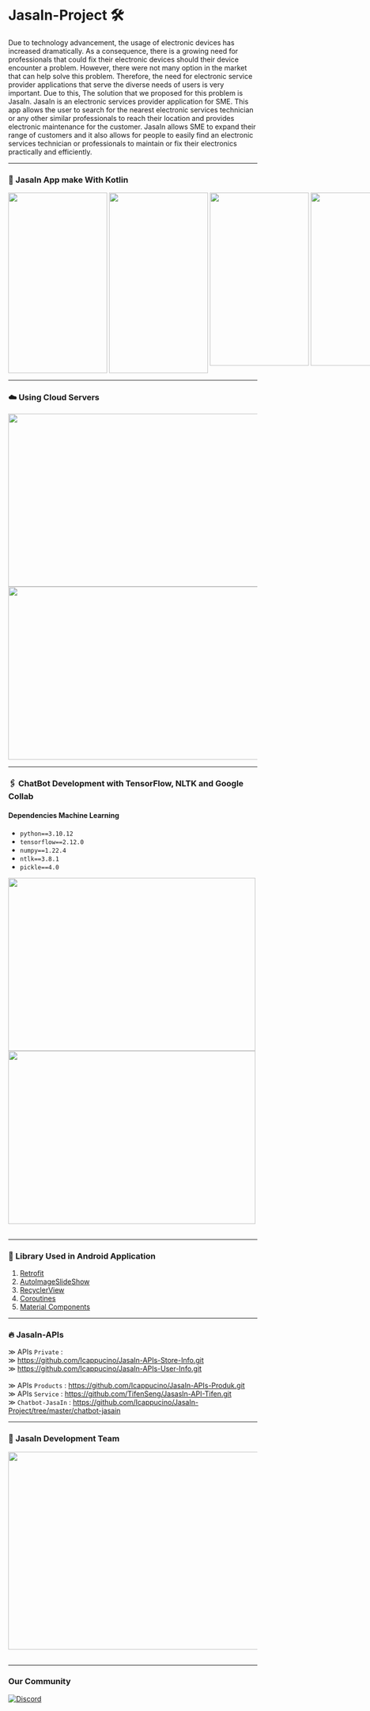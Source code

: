 # JasaIn-Project 🛠️

<p>
Due to technology advancement, the usage of electronic devices has increased dramatically. As a consequence, there is a growing need for professionals that could fix their electronic devices should their device encounter a problem. However, there were not many option in the market that can help solve this problem. Therefore, the need for electronic service provider applications that serve the diverse needs of users is very important. Due to this, The solution that we proposed for this problem is JasaIn. JasaIn is an electronic services provider application for SME. This app allows the user to search for the nearest electronic services technician or any other similar professionals to reach their location and provides electronic maintenance for the customer. JasaIn allows SME to expand their range of customers and it also allows for people to easily find an electronic services technician or professionals to maintain or fix their electronics practically and efficiently.
</p>

---
<h3>📱 JasaIn App make With Kotlin</h3>
<p style="display:flex">
<img height="365em" width="200em" src="https://github.com/Icappucino/JasaIn-Project/assets/93023359/35a43687-fcdb-4779-97d4-638821a2d28a.jpeg"> &nbsp
<img height="365em" width="200em" src="https://github.com/Icappucino/JasaIn-Project/assets/93023359/125f7436-c67a-4698-b1a5-0fcc5205c34f.jpeg"> &nbsp
<img height="350em" width="200em" src="https://github.com/Icappucino/JasaIn-Project/assets/93023359/985a0fbc-5f6e-4870-9364-5313bec73c38.jpeg"> &nbsp
<img height="350em" width="200em" src="https://github.com/Icappucino/JasaIn-Project/assets/93023359/54e153e0-8129-45d3-806f-7f988004fd7e.jpeg"> &nbsp
<img height="350em" width="200em" src="https://github.com/Icappucino/JasaIn-Project/assets/93023359/77d725a4-123a-46cc-982a-3830c200e067.jpeg"> &nbsp
<img height="350em" width="200em" src="https://github.com/Icappucino/JasaIn-Project/assets/93022957/79f10a61-3d80-403a-81b1-51207f5a33d5.jpeg"> &nbsp
<img height="350em" width="200em" src="https://github.com/SyamsulH/JasaIn-Project/assets/93022957/9211318c-e7c2-4b0f-9036-ead6b5f9857a.jpeg"> &nbsp
<img height="350em" width="200em" src="https://github.com/SyamsulH/JasaIn-Project/assets/93022957/2d1dcaf6-a272-4947-a813-4ed40faf6f4d.jpeg"> &nbsp
</p>


---
<h3>☁️ Using Cloud Servers</h3>
<img height="350em" width="700em" src="https://github.com/Icappucino/JasaIn-Project/assets/93023359/3b098198-1514-44dd-8db6-f6ea0ba0ba85.jpeg"> </br>
<img height="350em" width="700em" src="https://github.com/Icappucino/JasaIn-Project/assets/93023359/3b8a3af6-2dd4-47eb-92c4-19054936dd9f.jpeg">

---
<h3>🖇 ChatBot Development with TensorFlow, NLTK and Google Collab</h3>

<h4>Dependencies Machine Learning</h4>

- `python==3.10.12` </br>
- `tensorflow==2.12.0` </br>
- `numpy==1.22.4` </br>
- `ntlk==3.8.1` </br>
- `pickle==4.0` </br>

<img height="350em" width="500em" src="https://github.com/Icappucino/JasaIn-Project/blob/master/chatbot-jasain/chatbot-screenshot-collab.png">
<img height="350em" width="500em" src="https://github.com/Icappucino/JasaIn-Project/assets/93023359/216fb5b2-ec5d-4bbf-8aad-cc90d9e06074.jpeg"> &nbsp

---
<h3>📱 Library Used in Android Application</h3>

1. [Retrofit](https://square.github.io/retrofit/)
2. [AutoImageSlideShow](https://developer.android.com/reference/androidx/viewpager/widget/ViewPager)
3. [RecyclerView](https://developer.android.com/guide/topics/ui/layout/recyclerview)
4. [Coroutines](https://developer.android.com/kotlin/coroutines)
5. [Material Components](https://material.io/components?platform=android)

---
<h3>🔥 JasaIn-APIs</h3>

&#8811; APIs `Private`    : </br>
&#8811; https://github.com/Icappucino/JasaIn-APIs-Store-Info.git </br> 
&#8811; https://github.com/Icappucino/JasaIn-APIs-User-Info.git </br> </br>
&#8811; APIs `Products`    : https://github.com/Icappucino/JasaIn-APIs-Produk.git </br>
&#8811; APIs `Service`  : https://github.com/TifenSeng/JasasIn-API-Tifen.git </br>
&#8811; `Chatbot-JasaIn`  : https://github.com/Icappucino/JasaIn-Project/tree/master/chatbot-jasain </br>
</p>

---
<h3> 👥 JasaIn Development Team </h3>
<img height="400em" width="700em" src="https://github.com/Icappucino/JasaIn-Project/assets/93023359/369a3e8c-3329-436d-b743-39bb3c4ed1a6.jpeg"> &nbsp

---
<h3> Our Community </h3>

<a href="https://discord.gg/DsqU8QxzKs" target="_blank">
    <img alt="Discord" src="https://img.shields.io/badge/Discord-7289DA?style=for-the-badge&logo=discord&logoColor=white" />
  </a>
